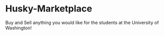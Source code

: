 # Husky-Marketplace
Buy and Sell anything you would like for the students at the University of Washington!
